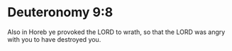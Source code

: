 # Deuteronomy 9:8

Also in Horeb ye provoked the LORD to wrath, so that the LORD was angry with you to have destroyed you.